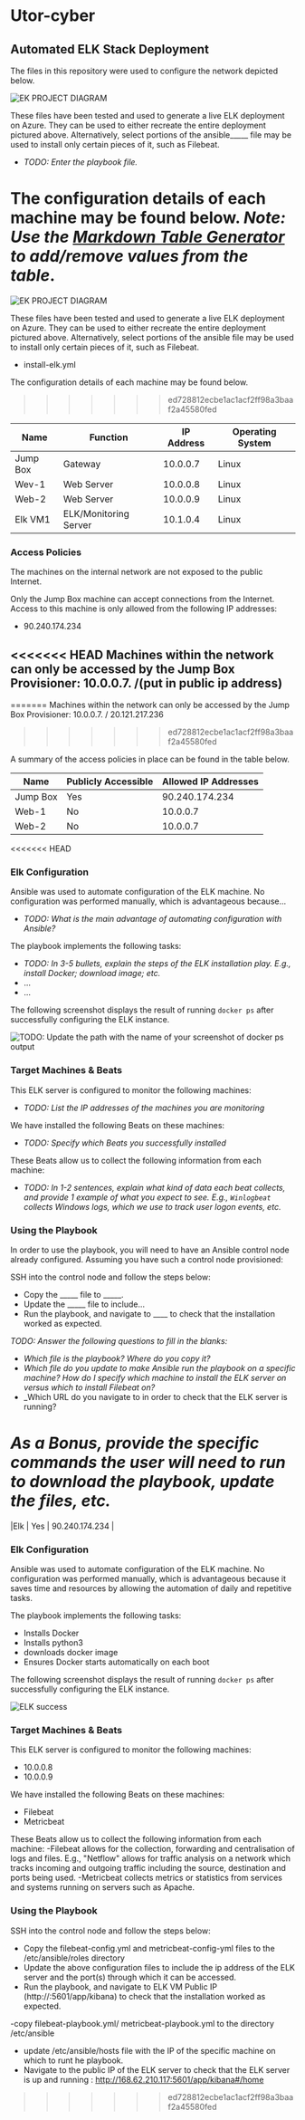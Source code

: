 
# Utor-cyber

## Automated ELK Stack Deployment

The files in this repository were used to configure the network depicted below.

![EK PROJECT DIAGRAM](/diagram/roselyn1.png)

These files have been tested and used to generate a live ELK deployment on Azure. They can be used to either recreate the entire deployment pictured above. Alternatively, select portions of the ansible_____ file may be used to install only certain pieces of it, such as Filebeat.

  - _TODO: Enter the playbook file._


The configuration details of each machine may be found below.
_Note: Use the [Markdown Table Generator](http://www.tablesgenerator.com/markdown_tables) to add/remove values from the table_.
=======
![EK PROJECT DIAGRAM](/Diagrams/RedTeamVnet_ELK.png)

These files have been tested and used to generate a live ELK deployment on Azure. They can be used to either recreate the entire deployment pictured above. Alternatively, select portions of the ansible file may be used to install only certain pieces of it, such as Filebeat.

  - install-elk.yml


The configuration details of each machine may be found below.
>>>>>>> ed728812ecbe1ac1acf2ff98a3baaf2a45580fed

| Name      | Function             | IP Address | Operating System |
|---------- |-------------------   |------------|------------------|
| Jump Box  | Gateway              | 10.0.0.7   | Linux            |
| Wev-1     | Web Server           | 10.0.0.8   | Linux            |
| Web-2     | Web Server           | 10.0.0.9   | Linux            |
| Elk VM1   | ELK/Monitoring Server| 10.1.0.4   | Linux            |

### Access Policies

The machines on the internal network are not exposed to the public Internet. 

Only the Jump Box machine can accept connections from the Internet. Access to this machine is only allowed from the following IP addresses:
- 90.240.174.234

<<<<<<< HEAD
Machines within the network can only be accessed by the Jump Box Provisioner: 10.0.0.7. /(put in public ip address)
- 
=======
Machines within the network can only be accessed by the Jump Box Provisioner: 10.0.0.7. / 20.121.217.236
>>>>>>> ed728812ecbe1ac1acf2ff98a3baaf2a45580fed
 
A summary of the access policies in place can be found in the table below.

| Name     | Publicly Accessible | Allowed IP Addresses |
|----------|---------------------|----------------------|
| Jump Box | Yes                 | 90.240.174.234       |
| Web-1    | No                  | 10.0.0.7             |
| Web-2    | No                  | 10.0.0.7             |
<<<<<<< HEAD

### Elk Configuration

Ansible was used to automate configuration of the ELK machine. No configuration was performed manually, which is advantageous because...
- _TODO: What is the main advantage of automating configuration with Ansible?_

The playbook implements the following tasks:
- _TODO: In 3-5 bullets, explain the steps of the ELK installation play. E.g., install Docker; download image; etc._
- ...
- ...

The following screenshot displays the result of running `docker ps` after successfully configuring the ELK instance.

![TODO: Update the path with the name of your screenshot of docker ps output](Images/docker_ps_output.png)

### Target Machines & Beats
This ELK server is configured to monitor the following machines:
- _TODO: List the IP addresses of the machines you are monitoring_

We have installed the following Beats on these machines:
- _TODO: Specify which Beats you successfully installed_

These Beats allow us to collect the following information from each machine:
- _TODO: In 1-2 sentences, explain what kind of data each beat collects, and provide 1 example of what you expect to see. E.g., `Winlogbeat` collects Windows logs, which we use to track user logon events, etc._

### Using the Playbook
In order to use the playbook, you will need to have an Ansible control node already configured. Assuming you have such a control node provisioned: 

SSH into the control node and follow the steps below:
- Copy the _____ file to _____.
- Update the _____ file to include...
- Run the playbook, and navigate to ____ to check that the installation worked as expected.

_TODO: Answer the following questions to fill in the blanks:_
- _Which file is the playbook? Where do you copy it?_
- _Which file do you update to make Ansible run the playbook on a specific machine? How do I specify which machine to install the ELK server on versus which to install Filebeat on?_
- _Which URL do you navigate to in order to check that the ELK server is running?

_As a **Bonus**, provide the specific commands the user will need to run to download the playbook, update the files, etc._
=======
|Elk		   | Yes			           | 90.240.174.234       |

### Elk Configuration

Ansible was used to automate configuration of the ELK machine. No configuration was performed manually, which is advantageous because it saves time and resources by allowing the  automation of daily and repetitive tasks.

The playbook implements the following tasks:
- Installs Docker
- Installs python3
- downloads docker image
- Ensures Docker starts automatically on each boot

The following screenshot displays the result of running `docker ps` after successfully configuring the ELK instance.

![ELK success](Diagrams/docker_ps_output.png)

### Target Machines & Beats
This ELK server is configured to monitor the following machines:
- 10.0.0.8
- 10.0.0.9

We have installed the following Beats on these machines:
- Filebeat
- Metricbeat

These Beats allow us to collect the following information from each machine:
-Filebeat allows for the collection, forwarding and centralisation of logs and files. E.g., "Netflow" allows for traffic analysis on a network which tracks incoming  and outgoing traffic including the source, destination and ports being used.
-Metricbeat collects metrics or statistics from services and systems running on servers such as Apache. 

### Using the Playbook
SSH into the control node and follow the steps below:
- Copy the filebeat-config.yml and metricbeat-config-yml files to the /etc/ansible/roles directory
- Update the above configuration files to include the ip address of the ELK server and the port(s) through which it can be accessed. 
- Run the playbook, and navigate to ELK VM Public IP (http://<elk public IP>:5601/app/kibana) to check that the installation worked as expected.

-copy filebeat-playbook.yml/ metricbeat-playbook.yml to the directory /etc/ansible
- update /etc/ansible/hosts file with the IP of the specific machine on which to runt he playbook.
- Navigate to the public IP of the ELK server to check that the ELK server is up and running : http://168.62.210.117:5601/app/kibana#/home

>>>>>>> ed728812ecbe1ac1acf2ff98a3baaf2a45580fed
